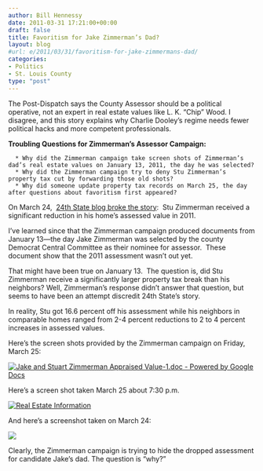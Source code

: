 ```yaml
---
author: Bill Hennessy
date: 2011-03-31 17:21:00+00:00
draft: false
title: Favoritism for Jake Zimmerman’s Dad?
layout: blog
#url: e/2011/03/31/favoritism-for-jake-zimmermans-dad/
categories:
- Politics
- St. Louis County
type: "post"
---
```


The Post-Dispatch says the County Assessor should be a political operative, not an expert in real estate values like L. K. “Chip” Wood. I disagree, and this story explains why Charlie Dooley’s regime needs fewer political hacks and more competent professionals.

**Troubling Questions for Zimmerman’s Assessor Campaign:**



	  * Why did the Zimmerman campaign take screen shots of Zimmerman’s dad’s real estate values on January 13, 2011, the day he was selected?
	  * Why did the Zimmerman campaign try to deny Stu Zimmerman’s property tax cut by forwarding those old shots?
	  * Why did someone update property tax records on March 25, the day after questions about favoritism first appeared?

On March 24,  [24th State blog broke the story](https://www.24thstate.com/2011/03/breaking-jake-zimmerman-father-drop-in-house-assessment.html):  Stu Zimmerman received a significant reduction in his home’s assessed value in 2011.

I’ve learned since that the Zimmerman campaign produced documents from January 13—the day Jake Zimmerman was selected by the county Democrat Central Committee as their nominee for assessor.  These document show that the 2011 assessment wasn’t out yet.

That might have been true on January 13.  The question is, did Stu Zimmerman receive a significantly larger property tax break than his neighbors? Well, Zimmerman’s response didn’t answer that question, but seems to have been an attempt discredit 24th State’s story.

In reality, Stu got 16.6 percent off his assessment while his neighbors in comparable homes ranged from 2-4 percent reductions to 2 to 4 percent increases in assessed values.

Here’s the screen shots provided by the Zimmerman campaign on Friday, March 25:

[![Jake and Stuart Zimmerman Appraised Value-1.doc - Powered by Google Docs](https://hennessysview.com/wp-content/uploads/2011/03/Jake-and-Stuart-Zimmerman-Appraised-Value-1.doc-Powered-by-Google-Docs_thumb.png)
](https://hennessysview.com/wp-content/uploads/2011/03/Jake-and-Stuart-Zimmerman-Appraised-Value-1.doc-Powered-by-Google-Docs.png)

Here’s a screen shot taken March 25 about 7:30 p.m.

[![Real Estate Information](https://hennessysview.com/wp-content/uploads/2011/03/Real-Estate-Information_thumb.png)
](https://hennessysview.com/wp-content/uploads/2011/03/Real-Estate-Information.png)

And here’s a screenshot taken on March 24:

![](https://journeymapp.com/hennessysview/wp-content/uploads/2012/02/6a0120a772b381970b014e60167b92970c-320wi.png?w=300)


Clearly, the Zimmerman campaign is trying to hide the dropped assessment for candidate Jake’s dad. The question is “why?”

